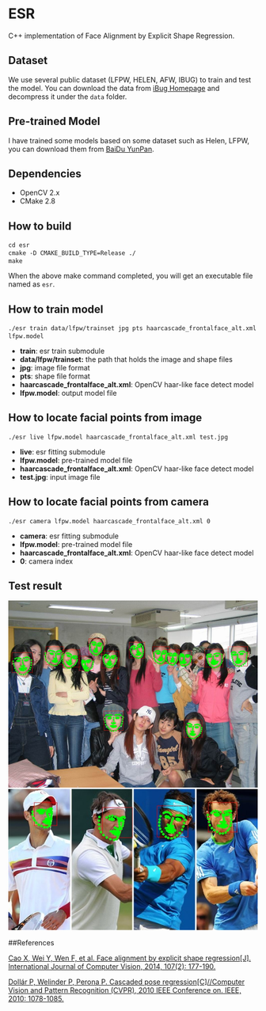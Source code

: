 ESR
=========================

C++ implementation of Face Alignment by Explicit Shape Regression.

## Dataset
We use several public dataset (LFPW, HELEN, AFW, IBUG) to train and test the model. You can download the data from [iBug Homepage](https://ibug.doc.ic.ac.uk/resources/facial-point-annotations/) and decompress it under the `data` folder.

## Pre-trained Model
I have trained some models based on some dataset such as Helen, LFPW, you can download them from [BaiDu YunPan](https://pan.baidu.com/s/1gftIcsN).

## Dependencies
+ OpenCV 2.x
+ CMake 2.8

## How to build

```
cd esr
cmake -D CMAKE_BUILD_TYPE=Release ./
make
```

When the above make command completed, you will get an executable file named as `esr`.

## How to train model

```
./esr train data/lfpw/trainset jpg pts haarcascade_frontalface_alt.xml lfpw.model
```
- **train**: esr train submodule
- **data/lfpw/trainset:** the path that holds the image and shape files
- **jpg**: image file format
- **pts**: shape file format
- **haarcascade_frontalface_alt.xml**: OpenCV haar-like face detect model
- **lfpw.model**: output model file

## How to locate facial points from image
```
./esr live lfpw.model haarcascade_frontalface_alt.xml test.jpg
```
- **live**: esr fitting submodule
- **lfpw.model**: pre-trained model file
- **haarcascade_frontalface_alt.xml**: OpenCV haar-like face detect model
- **test.jpg**: input image file 

## How to locate facial points from camera
```
./esr camera lfpw.model haarcascade_frontalface_alt.xml 0
```
- **camera**: esr fitting submodule
- **lfpw.model**: pre-trained model file
- **haarcascade_frontalface_alt.xml**: OpenCV haar-like face detect model
- **0**: camera index


## Test result

![](data/multipeople.jpg)
![](data/big4.jpg)

##References

[Cao X, Wei Y, Wen F, et al. Face alignment by explicit shape regression[J]. International Journal of Computer Vision, 2014, 107(2): 177-190.](http://download.springer.com/static/pdf/767/art%253A10.1007%252Fs11263-013-0667-3.pdf?originUrl=http%3A%2F%2Flink.springer.com%2Farticle%2F10.1007%2Fs11263-013-0667-3&token2=exp=1460503837~acl=%2Fstatic%2Fpdf%2F767%2Fart%25253A10.1007%25252Fs11263-013-0667-3.pdf%3ForiginUrl%3Dhttp%253A%252F%252Flink.springer.com%252Farticle%252F10.1007%252Fs11263-013-0667-3*~hmac=6505e6647730a48451f067d7ceb45fe222614be4990a779a370666c57c7d82f7)

[Dollár P, Welinder P, Perona P. Cascaded pose regression[C]//Computer Vision and Pattern Recognition (CVPR), 2010 IEEE Conference on. IEEE, 2010: 1078-1085.](http://ieeexplore.ieee.org/stamp/stamp.jsp?tp=&arnumber=5540094)


